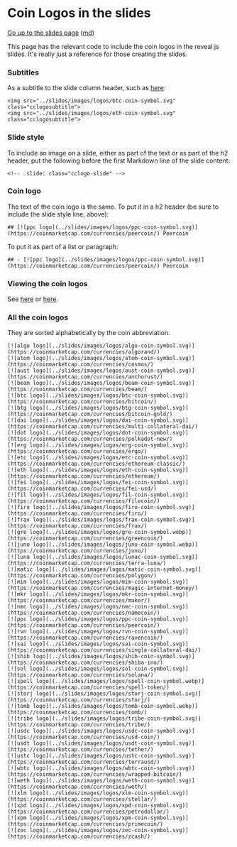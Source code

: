 Coin Logos in the slides
========================

[Go up to the slides page](../index.html) ([md](../index.md))


This page has the relevant code to include the coin logos in the reveal.js slides.  It's really just a reference for those creating the slides.


### Subtitles

As a subtitle to the slide column header, such as [here](stablecoins.html#/casestudy):

```
<img src="../slides/images/logos/btc-coin-symbol.svg" class="cclogosubtitle">
<img src="../slides/images/logos/eth-coin-symbol.svg" class="cclogosubtitle">
```

### Slide style

To include an image on a slide, either as part of the text or as part of the h2 header, put the following before the first Markdown line of the slide content:

```
<!-- .slide: class="cclogo-slide" -->
```


### Coin logo

The text of the coin logo is the same.  To put it in a h2 header (be sure to include the slide style line, above):

```
## [![ppc logo](../slides/images/logos/ppc-coin-symbol.svg)](https://coinmarketcap.com/currencies/peercoin/) Peercoin
```

To put it as part of a list or paragraph:

```
## - [![ppc logo](../slides/images/logos/ppc-coin-symbol.svg)](https://coinmarketcap.com/currencies/peercoin/) Peercoin
```

### Viewing the coin logos

See [here](images/logos/readme.html) or [here](../uva/introduction.html#/allcoins).


### All the coin logos

They are sorted alphabetically by the coin abbreviation.

```
[![algo logo](../slides/images/logos/algo-coin-symbol.svg)](https://coinmarketcap.com/currencies/algorand/)
[![atom logo](../slides/images/logos/atom-coin-symbol.svg)](https://coinmarketcap.com/currencies/cosmos/)
[![aust logo](../slides/images/logos/aust-coin-symbol.svg)](https://coinmarketcap.com/currencies/anchorust/)
[![beam logo](../slides/images/logos/beam-coin-symbol.svg)](https://coinmarketcap.com/currencies/beam/)
[![btc logo](../slides/images/logos/btc-coin-symbol.svg)](https://coinmarketcap.com/currencies/bitcoin/)
[![btg logo](../slides/images/logos/btg-coin-symbol.svg)](https://coinmarketcap.com/currencies/bitcoin-gold/)
[![dai logo](../slides/images/logos/dai-coin-symbol.svg)](https://coinmarketcap.com/currencies/multi-collateral-dai/)
[![dot logo](../slides/images/logos/dot-coin-symbol.svg)](https://coinmarketcap.com/currencies/polkadot-new/)
[![erg logo](../slides/images/logos/erg-coin-symbol.svg)](https://coinmarketcap.com/currencies/ergo/)
[![etc logo](../slides/images/logos/etc-coin-symbol.svg)](https://coinmarketcap.com/currencies/ethereum-classic/)
[![eth logo](../slides/images/logos/eth-coin-symbol.svg)](https://coinmarketcap.com/currencies/ethereum/)
[![fei logo](../slides/images/logos/fei-coin-symbol.svg)](https://coinmarketcap.com/currencies/fei-usd/)
[![fil logo](../slides/images/logos/fil-coin-symbol.svg)](https://coinmarketcap.com/currencies/filecoin/)
[![firo logo](../slides/images/logos/firo-coin-symbol.svg)](https://coinmarketcap.com/currencies/firo/)
[![frax logo](../slides/images/logos/frax-coin-symbol.svg)](https://coinmarketcap.com/currencies/frax/)
[![gre logo](../slides/images/logos/gre-coin-symbol.webp)](https://coinmarketcap.com/currencies/greencoin/)
[![juno logo](../slides/images/logos/juno-coin-symbol.webp)](https://coinmarketcap.com/currencies/juno/)
[![luna logo](../slides/images/logos/lunac-coin-symbol.svg)](https://coinmarketcap.com/currencies/terra-luna/)
[![matic logo](../slides/images/logos/matic-coin-symbol.svg)](https://coinmarketcap.com/currencies/polygon/)
[![mim logo](../slides/images/logos/mim-coin-symbol.svg)](https://coinmarketcap.com/currencies/magic-internet-money/)
[![mkr logo](../slides/images/logos/mkr-coin-symbol.svg)](https://coinmarketcap.com/currencies/maker/)
[![nmc logo](../slides/images/logos/nmc-coin-symbol.svg)](https://coinmarketcap.com/currencies/namecoin/)
[![ppc logo](../slides/images/logos/ppc-coin-symbol.svg)](https://coinmarketcap.com/currencies/peercoin/)
[![rvn logo](../slides/images/logos/rvn-coin-symbol.svg)](https://coinmarketcap.com/currencies/ravencoin/)
[![sai logo](../slides/images/logos/sai-coin-symbol.svg)](https://coinmarketcap.com/currencies/single-collateral-dai/)
[![shib logo](../slides/images/logos/shib-coin-symbol.svg)](https://coinmarketcap.com/currencies/shiba-inu/)
[![sol logo](../slides/images/logos/sol-coin-symbol.svg)](https://coinmarketcap.com/currencies/solana/)
[![spell logo](../slides/images/logos/spell-coin-symbol.webp)](https://coinmarketcap.com/currencies/spell-token/)
[![storj logo](../slides/images/logos/storj-coin-symbol.svg)](https://coinmarketcap.com/currencies/storj/)
[![tomb logo](../slides/images/logos/tomb-coin-symbol.webp)](https://coinmarketcap.com/currencies/tomb/)
[![tribe logo](../slides/images/logos/tribe-coin-symbol.svg)](https://coinmarketcap.com/currencies/tribe/)
[![usdc logo](../slides/images/logos/usdc-coin-symbol.svg)](https://coinmarketcap.com/currencies/usd-coin/)
[![usdt logo](../slides/images/logos/usdt-coin-symbol.svg)](https://coinmarketcap.com/currencies/tether/)
[![ustc logo](../slides/images/logos/ustc-coin-symbol.svg)](https://coinmarketcap.com/currencies/terrausd/)
[![wbtc logo](../slides/images/logos/wbtc-coin-symbol.svg)](https://coinmarketcap.com/currencies/wrapped-bitcoin/)
[![weth logo](../slides/images/logos/weth-coin-symbol.svg)](https://coinmarketcap.com/currencies/weth/)
[![xlm logo](../slides/images/logos/xlm-coin-symbol.svg)](https://coinmarketcap.com/currencies/stellar/)
[![xpd logo](../slides/images/logos/xpd-coin-symbol.svg)](https://coinmarketcap.com/currencies/petrodollar/)
[![xpm logo](../slides/images/logos/xpm-coin-symbol.svg)](https://coinmarketcap.com/currencies/primecoin/)
[![zec logo](../slides/images/logos/zec-coin-symbol.svg)](https://coinmarketcap.com/currencies/zcash/)
```
